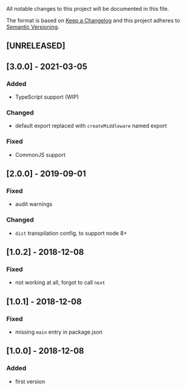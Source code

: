 All notable changes to this project will be documented in this file.

The format is based on [Keep a Changelog](http://keepachangelog.com/en/1.0.0/)
and this project adheres to [Semantic Versioning](http://semver.org/spec/v2.0.0.html).

## [UNRELEASED]

## [3.0.0] - 2021-03-05
### Added
- TypeScript support (WIP)
### Changed
- default export replaced with `createMiddleware` named export
### Fixed
- CommonJS support

## [2.0.0] - 2019-09-01
### Fixed
- audit warnings
### Changed
- `dist` transpilation config, to support node 8+

## [1.0.2] - 2018-12-08
### Fixed
- not working at all, forgot to call `next`

## [1.0.1] - 2018-12-08
### Fixed
- missing `main` entry in package.json

## [1.0.0] - 2018-12-08
### Added
- first version
